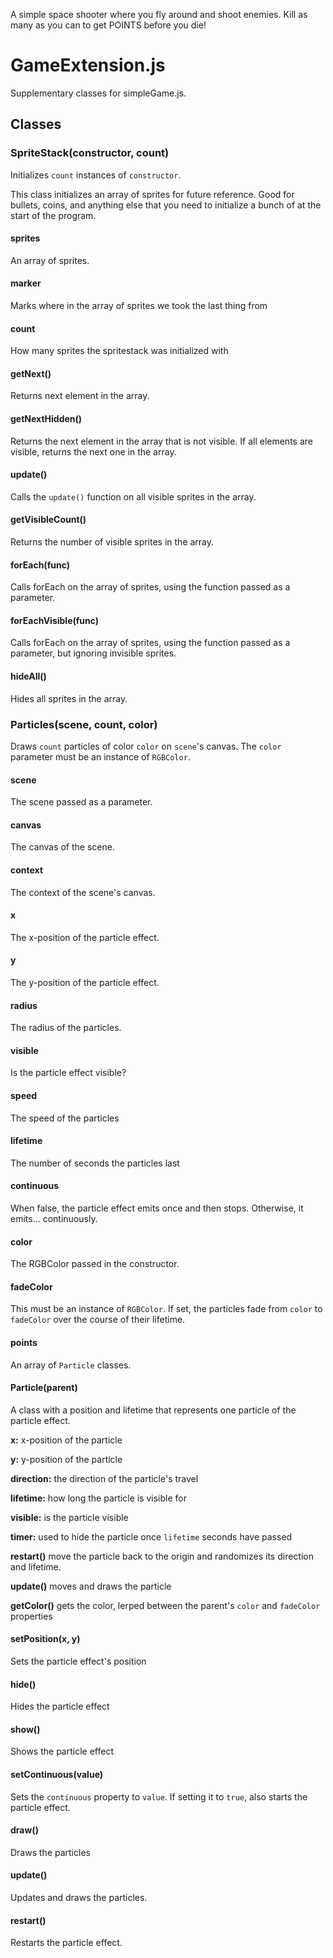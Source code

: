 A simple space shooter where you fly around and shoot enemies. Kill as many as you can to get POINTS before you die!

# GameExtension.js

Supplementary classes for simpleGame.js.

## Classes

### SpriteStack(constructor, count)

Initializes `count` instances of `constructor`.

This class initializes an array of sprites for future reference. Good for bullets, coins, and anything else that you need to initialize a bunch of
at the start of the program.

#### sprites

An array of sprites.

#### marker

Marks where in the array of sprites we took the last thing from

#### count

How many sprites the spritestack was initialized with

#### getNext()

Returns next element in the array.

#### getNextHidden()

Returns the next element in the array that is not visible. If all elements are visible, returns the next one in the array.

#### update()

Calls the `update()` function on all visible sprites in the array.

#### getVisibleCount()

Returns the number of visible sprites in the array.

#### forEach(func)

Calls forEach on the array of sprites, using the function passed as a parameter.

#### forEachVisible(func)

Calls forEach on the array of sprites, using the function passed as a parameter, but ignoring invisible sprites.

#### hideAll()

Hides all sprites in the array.

### Particles(scene, count, color)

Draws `count` particles of color `color` on `scene`'s canvas. The `color` parameter must be an instance of `RGBColor`.

#### scene
The scene passed as a parameter.

#### canvas
The canvas of the scene.

#### context
The context of the scene's canvas.

#### x
The x-position of the particle effect.

#### y
The y-position of the particle effect.

#### radius
The radius of the particles.

#### visible
Is the particle effect visible?

#### speed
The speed of the particles

#### lifetime
The number of seconds the particles last

#### continuous
When false, the particle effect emits once and then stops. Otherwise, it emits... continuously.

#### color
The RGBColor passed in the constructor.

#### fadeColor
This must be an instance of `RGBColor`. If set, the particles fade from `color` to `fadeColor` over the course of their lifetime.

#### points
An array of `Particle` classes.

#### Particle(parent)
A class with a position and lifetime that represents one particle of the particle effect.

**x:** x-position of the particle

**y:** y-position of the particle

**direction:** the direction of the particle's travel

**lifetime:** how long the particle is visible for

**visible:** is the particle visible

**timer:** used to hide the particle once `lifetime` seconds have passed

**restart()** move the particle back to the origin and randomizes its direction and lifetime.

**update()** moves and draws the particle

**getColor()** gets the color, lerped between the parent's `color` and `fadeColor` properties

#### setPosition(x, y)
Sets the particle effect's position

#### hide()
Hides the particle effect

#### show()
Shows the particle effect

#### setContinuous(value)
Sets the `continuous` property to `value`. If setting it to `true`, also starts the particle effect.

#### draw()
Draws the particles

#### update()
Updates and draws the particles.

#### restart()
Restarts the particle effect.